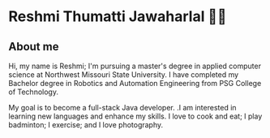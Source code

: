 # Reshmi Thumatti Jawaharlal 👩‍💻

## About me

Hi, my name is Reshmi; I'm pursuing a master's degree in applied computer science at Northwest Missouri State University. I have completed my Bachelor degree in Robotics and Automation Engineering from PSG College of Technology.

My goal is to become a full-stack Java developer. .I am interested in learning new languages and enhance my skills. I love to cook and eat; I play badminton; I exercise; and I love photography.



<!--
**Reshmitj/Reshmitj** is a ✨ _special_ ✨ repository because its `README.md` (this file) appears on your GitHub profile.

Here are some ideas to get you started:

- 🔭 I’m currently working on ...
- 🌱 I’m currently learning ...
- 👯 I’m looking to collaborate on ...
- 🤔 I’m looking for help with ...
- 💬 Ask me about ...
- 📫 How to reach me: ...
- 😄 Pronouns: ...
- ⚡ Fun fact: ...
-->
